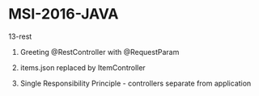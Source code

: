 # MSI-2016-JAVA

13-rest

1. Greeting @RestController with @RequestParam

2. items.json replaced by ItemController 

3. Single Responsibility Principle - controllers separate from application